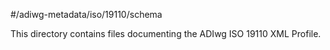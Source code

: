 #/adiwg-metadata/iso/19110/schema

This directory contains files documenting the ADIwg ISO 19110 XML Profile.